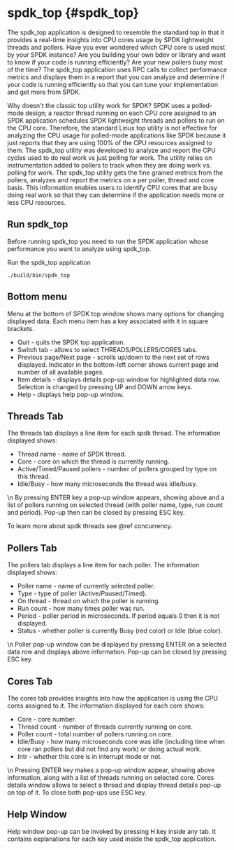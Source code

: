 # spdk_top {#spdk_top}

The spdk_top application is designed to resemble the standard top in that it provides a real-time insights into CPU cores usage by SPDK
lightweight threads and pollers. Have you ever wondered which CPU core is used most by your SPDK instance? Are you building your own bdev
or library and want to know if your code is running efficiently? Are your new pollers busy most of the time? The spdk_top application uses
RPC calls to collect performance metrics and displays them in a report that you can analyze and determine if your code is running efficiently
so that you can tune your implementation and get more from SPDK.

Why doesn't the classic top utility work for SPDK? SPDK uses a polled-mode design; a reactor thread running on each CPU core assigned to
an SPDK application schedules SPDK lightweight threads and pollers to run on the CPU core. Therefore, the standard Linux top utility is
not effective for analyzing the CPU usage for polled-mode applications like SPDK because it just reports that they are using 100% of the
CPU resources assigned to them. The spdk_top utility was developed to analyze and report the CPU cycles used to do real work vs just
polling for work. The utility relies on instrumentation added to pollers to track when they are doing work vs. polling for work. The
spdk_top utility gets the fine grained metrics from the pollers, analyzes and report the metrics on a per poller, thread and core basis.
This information enables users to identify CPU cores that are busy doing real work so that they can determine if the application
needs more or less CPU resources.

## Run spdk_top

Before running spdk_top you need to run the SPDK application whose performance you want to analyze using spdk_top.

Run the spdk_top application

~~~{.sh}
./build/bin/spdk_top
~~~

## Bottom menu

Menu at the bottom of SPDK top window shows many options for changing displayed data. Each menu item has a key associated with it in square brackets.

* Quit - quits the SPDK top application.
* Switch tab - allows to select THREADS/POLLERS/CORES tabs.
* Previous page/Next page - scrolls up/down to the next set of rows displayed. Indicator in the bottom-left corner shows current page and number
  of all available pages.
* Item details - displays details pop-up window for highlighted data row. Selection is changed by pressing UP and DOWN arrow keys.
* Help - displays help pop-up window.

## Threads Tab

The threads tab displays a line item for each spdk thread. The information displayed shows:

* Thread name - name of SPDK thread.
* Core - core on which the thread is currently running.
* Active/Timed/Paused pollers - number of pollers grouped by type on this thread.
* Idle/Busy - how many microseconds the thread was idle/busy.

\n
By pressing ENTER key a pop-up window appears, showing above and a list of pollers running on selected
thread (with poller name, type, run count and period).
Pop-up then can be closed by pressing ESC key.

To learn more about spdk threads see @ref concurrency.

## Pollers Tab

The pollers tab displays a line item for each poller. The information displayed shows:

* Poller name - name of currently selected poller.
* Type - type of poller (Active/Paused/Timed).
* On thread - thread on which the poller is running.
* Run count - how many times poller was run.
* Period - poller period in microseconds. If period equals 0 then it is not displayed.
* Status - whether poller is currently Busy (red color) or Idle (blue color).

\n
Poller pop-up window can be displayed by pressing ENTER on a selected data row and displays above information.
Pop-up can be closed by pressing ESC key.

## Cores Tab

The cores tab provides insights into how the application is using the CPU cores assigned to it. The information displayed for each core shows:

* Core - core number.
* Thread count - number of threads currently running on core.
* Poller count - total number of pollers running on core.
* Idle/Busy - how many microseconds core was idle (including time when core ran pollers but did not find any work) or doing actual work.
* Intr - whether this core is in interrupt mode or not.

\n
Pressing ENTER key makes a pop-up window appear, showing above information, along with a list of threads running on selected core. Cores details
window allows to select a thread and display thread details pop-up on top of it. To close both pop-ups use ESC key.

## Help Window

Help window pop-up can be invoked by pressing H key inside any tab. It contains explanations for each key used inside the spdk_top application.
